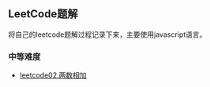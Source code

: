 ## LeetCode题解

将自己的leetcode题解过程记录下来，主要使用javascript语言。


### 中等难度
+ [leetcode02.两数相加](./notes/leetcode02.两数相加)



